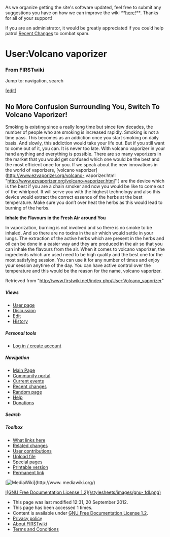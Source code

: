 As we organize getting the site's software updated, feel free to submit any
suggestions you have on how we can improve the wiki
_**_[here!](/index.php/User:Hallry/Suggestions "User:Hallry/Suggestions"
)_**_. Thanks for all of your support!

If you are an administrator, it would be greatly appreciated if you could help
patrol [Recent Changes](/index.php/Special:Recentchanges
"Special:Recentchanges" ) to combat spam.

# User:Volcano vaporizer

### From FIRSTwiki

Jump to: navigation, search

[[edit](/index.php?title=User:Volcano_vaporizer&action=edit&section=1 "Edit
section: No More Confusion Surrounding You, Switch To Volcano Vaporizer!" )]

##  No More Confusion Surrounding You, Switch To Volcano Vaporizer!

Smoking is existing since a really long time but since few decades, the number
of people who are smoking is increased rapidly. Smoking is not a time pass.
This becomes as an addiction once you start smoking on daily basis. And
slowly, this addiction would take your life out. But if you still want to come
out of it, you can. It is never too late. With volcano vaporizer in your hand
anything and everything is possible. There are so many vaporizers in the
market that you would get confused which one would be the best and the most
efficient once for you. If we speak about the new innovations in the world of
vaporizers, [volcano vaporizer](http://www.ezvaporizer.org/volcano-
vaporizer.html "http://www.ezvaporizer.org/volcano-vaporizer.html" ) are the
device which is the best if you are a chain smoker and now you would be like
to come out of the whirlpool. It will serve you with the highest technology
and also this device would extract the correct essence of the herbs at the
best temperature. Make sure you don’t over heat the herbs as this would lead
to burning of the herbs.

**Inhale the Flavours in the Fresh Air around You**

In vaporization, burning is not involved and so there is no smoke to be
inhaled. And so there are no toxins in the air which would settle in your
lungs. The extraction of the active herbs which are present in the herbs and
oil can be done in a easier way and they are produced in the air so that you
can inhale the flavours from the air. When it comes to volcano vaporizer, the
ingredients which are used need to be high quality and the best one for the
most satisfying session. You can use it for any number of times and enjoy your
session anytime of the day. You can have active control over the temperature
and this would be the reason for the name, volcano vaporizer.

Retrieved from "<http://www.firstwiki.net/index.php/User:Volcano_vaporizer>"

##### Views

  * [User page](/index.php/User:Volcano_vaporizer)
  * [Discussion](/index.php?title=User_talk:Volcano_vaporizer&action=edit)
  * [Edit](/index.php?title=User:Volcano_vaporizer&action=edit)
  * [History](/index.php?title=User:Volcano_vaporizer&action=history)

##### Personal tools

  * [Log in / create account](/index.php?title=Special:Userlogin&returnto=User:Volcano_vaporizer)

[](/index.php/Main_Page "Main Page" )

##### Navigation

  * [Main Page](/index.php/Main_Page)
  * [Community portal](/index.php/FIRSTwiki:Community_portal)
  * [Current events](/index.php/Current_events)
  * [Recent changes](/index.php/Special:Recentchanges)
  * [Random page](/index.php/Special:Random)
  * [Help](/index.php/FIRSTwiki:Help)
  * [Donations](/index.php/FIRSTwiki:Site_support)

##### Search



##### Toolbox

  * [What links here](/index.php/Special:Whatlinkshere/User:Volcano_vaporizer)
  * [Related changes](/index.php/Special:Recentchangeslinked/User:Volcano_vaporizer)
  * [User contributions](/index.php/Special:Contributions/Volcano_vaporizer)
  * [Upload file](/index.php/Special:Upload)
  * [Special pages](/index.php/Special:Specialpages)
  * [Printable version](/index.php?title=User:Volcano_vaporizer&printable=yes)
  * [Permanent link](/index.php?title=User:Volcano_vaporizer&oldid=765991)

[![MediaWiki](/skins/common/images/poweredby_mediawiki_88x31.png)](http://www.
mediawiki.org/)

[![GNU Free Documentation License 1.2](/stylesheets/images/gnu-
fdl.png)](http://www.gnu.org/copyleft/fdl.html)

  * This page was last modified 12:31, 20 September 2012.
  * This page has been accessed 1 times.
  * Content is available under [GNU Free Documentation License 1.2](http://www.gnu.org/copyleft/fdl.html "http://www.gnu.org/copyleft/fdl.html" ).
  * [Privacy policy](/index.php/FIRSTwiki:Privacy_policy "FIRSTwiki:Privacy policy" )
  * [About FIRSTwiki](/index.php/FIRSTwiki:About "FIRSTwiki:About" )
  * [Terms and Conditions](/index.php/FIRSTwiki:Terms_and_conditions "FIRSTwiki:Terms and conditions" )

